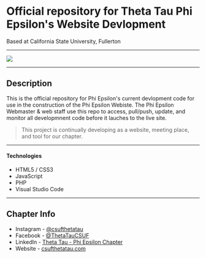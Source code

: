# Official repository for Theta Tau Phi Epsilon's Website Devlopment
Based at California State University, Fullerton

---

<img src="src/assets/images/PortfolioSite.png">

---

## Description

This is the official repository for Phi Epsilon's current devlopment code for use in the construction of the Phi Epsilon Webiste. The Phi Epsilon Webmaster & web staff use this repo to access, pull/push, update, and monitor all developmnent code before it lauches to the live site.


> This project is continually developing as a website, meeting place, and tool for our chapter.

---

#### Technologies

- HTML5 / CSS3
- JavaScript
- PHP
- Visual Studio Code

---

## Chapter Info

- Instagram - [@csufthetatau](https://www.instagram.com/csufthetatau/)
- Facebook - [@ThetaTauCSUF](https://www.facebook.com/ThetaTauCSUF)
- LinkedIn - [Theta Tau - Phi Epsilon Chapter](https://www.linkedin.com/company/csufthetatau/mycompany/)
- Website - [csufthetatau.com](http://www.csufthetatau.com/)

